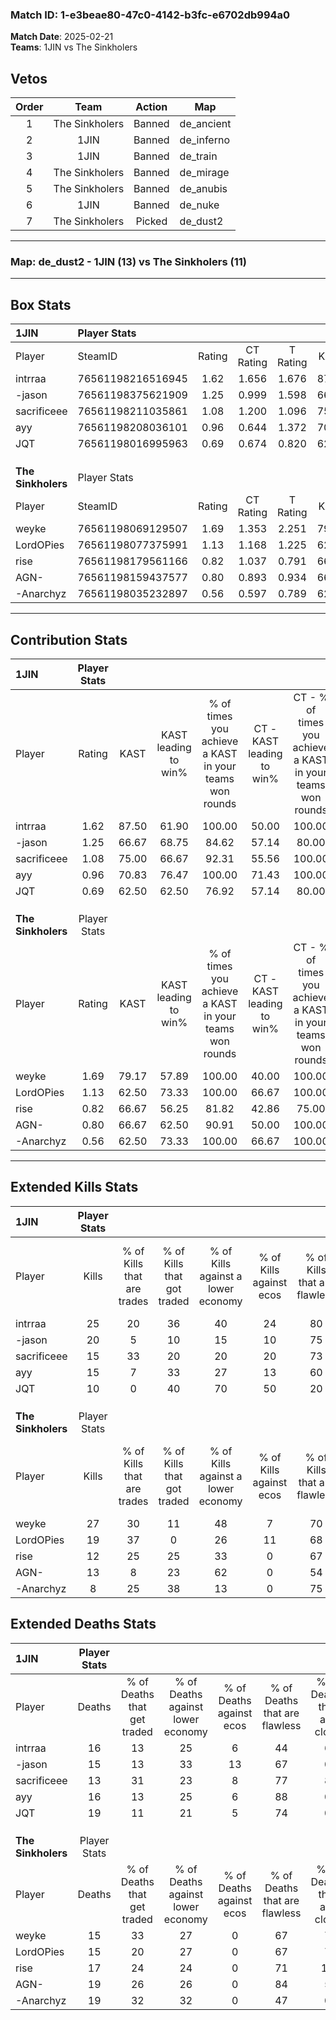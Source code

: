 ### Match ID: 1-e3beae80-47c0-4142-b3fc-e6702db994a0  
**Match Date**: 2025-02-21  
**Teams**: 1JIN vs The Sinkholers  

## Vetos  

| Order | Team | Action | Map |
| :---: | :--: | :----: | --- |
| 1 | The Sinkholers | Banned | de_ancient |
| 2 | 1JIN | Banned | de_inferno |
| 3 | 1JIN | Banned | de_train |
| 4 | The Sinkholers | Banned | de_mirage |
| 5 | The Sinkholers | Banned | de_anubis |
| 6 | 1JIN | Banned | de_nuke |
| 7 | The Sinkholers | Picked | de_dust2 |

---  

### **Map**: de_dust2 - 1JIN (13) vs The Sinkholers (11)  
---  

## Box Stats  

| **1JIN**           | Player Stats      |        |           |          |       |       |       |         |        |      |     |
| :- | :- | :-: | :-: | :-: | :-: | :-: | :-: | :-: | :-: | :-: | :-: |
| Player             | SteamID           | Rating | CT Rating | T Rating | KAST  |  ADR  | Kills | Assists | Deaths | K/D  | HS% |
| intrraa            | 76561198216516945 |  1.62  |   1.656   |  1.676   | 87.50 | 107.1 |  25   |    8    |   16   | 1.56 | 48  |
| -jason             | 76561198375621909 |  1.25  |   0.999   |  1.598   | 66.67 | 92.9  |  20   |    5    |   15   | 1.33 | 55  |
| sacrificeee        | 76561198211035861 |  1.08  |   1.200   |  1.096   | 75.00 | 62.4  |  15   |    4    |   13   | 1.15 | 53  |
| ayy                | 76561198208036101 |  0.96  |   0.644   |  1.372   | 70.83 | 56.9  |  15   |    4    |   16   | 0.94 | 53  |
| JQT                | 76561198016995963 |  0.69  |   0.674   |  0.820   | 62.50 | 62.8  |  10   |    9    |   19   | 0.53 | 30  |
|                    |                   |        |           |          |       |       |       |         |        |      |     |
|                    |                   |        |           |          |       |       |       |         |        |      |     |
|                    |                   |        |           |          |       |       |       |         |        |      |     |
| **The Sinkholers** | Player Stats      |        |           |          |       |       |       |         |        |      |     |
| Player             | SteamID           | Rating | CT Rating | T Rating | KAST  |  ADR  | Kills | Assists | Deaths | K/D  | HS% |
| weyke              | 76561198069129507 |  1.69  |   1.353   |  2.251   | 79.17 | 118.4 |  27   |    8    |   15   | 1.80 | 40  |
| LordOPies          | 76561198077375991 |  1.13  |   1.168   |  1.225   | 62.50 | 74.8  |  19   |    5    |   15   | 1.27 | 68  |
| rise               | 76561198179561166 |  0.82  |   1.037   |  0.791   | 66.67 | 62.5  |  12   |    5    |   17   | 0.71 | 58  |
| AGN-               | 76561198159437577 |  0.80  |   0.893   |  0.934   | 66.67 | 58.5  |  13   |    5    |   19   | 0.68 | 53  |
| -Anarchyz          | 76561198035232897 |  0.56  |   0.597   |  0.789   | 62.50 | 44.5  |   8   |    8    |   19   | 0.42 | 50  |
---  

## Contribution Stats  

| **1JIN**           | Player Stats |       |                      |                                                        |                           |                                                             |                          |                                                            |
| :- | :-: | :-: | :-: | :-: | :-: | :-: | :-: | :-: |
| Player             |    Rating    | KAST  | KAST leading to win% | % of times you achieve a KAST in your teams won rounds | CT - KAST leading to win% | CT - % of times you achieve a KAST in your teams won rounds | T - KAST leading to win% | T - % of times you achieve a KAST in your teams won rounds |
| intrraa            |     1.62     | 87.50 |        61.90         |                         100.00                         |           50.00           |                           100.00                            |          72.73           |                           100.00                           |
| -jason             |     1.25     | 66.67 |        68.75         |                         84.62                          |           57.14           |                            80.00                            |          77.78           |                           87.50                            |
| sacrificeee        |     1.08     | 75.00 |        66.67         |                         92.31                          |           55.56           |                           100.00                            |          77.78           |                           87.50                            |
| ayy                |     0.96     | 70.83 |        76.47         |                         100.00                         |           71.43           |                           100.00                            |          80.00           |                           100.00                           |
| JQT                |     0.69     | 62.50 |        62.50         |                         76.92                          |           57.14           |                            80.00                            |          66.67           |                           75.00                            |
|                    |              |       |                      |                                                        |                           |                                                             |                          |                                                            |
|                    |              |       |                      |                                                        |                           |                                                             |                          |                                                            |
|                    |              |       |                      |                                                        |                           |                                                             |                          |                                                            |
| **The Sinkholers** | Player Stats |       |                      |                                                        |                           |                                                             |                          |                                                            |
| Player             |    Rating    | KAST  | KAST leading to win% | % of times you achieve a KAST in your teams won rounds | CT - KAST leading to win% | CT - % of times you achieve a KAST in your teams won rounds | T - KAST leading to win% | T - % of times you achieve a KAST in your teams won rounds |
| weyke              |     1.69     | 79.17 |        57.89         |                         100.00                         |           40.00           |                           100.00                            |          77.78           |                           100.00                           |
| LordOPies          |     1.13     | 62.50 |        73.33         |                         100.00                         |           66.67           |                           100.00                            |          77.78           |                           100.00                           |
| rise               |     0.82     | 66.67 |        56.25         |                         81.82                          |           42.86           |                            75.00                            |          66.67           |                           85.71                            |
| AGN-               |     0.80     | 66.67 |        62.50         |                         90.91                          |           50.00           |                           100.00                            |          75.00           |                           85.71                            |
| -Anarchyz          |     0.56     | 62.50 |        73.33         |                         100.00                         |           66.67           |                           100.00                            |          77.78           |                           100.00                           |
---  

## Extended Kills Stats  

| **1JIN**           | Player Stats |                            |                            |                                    |                         |                              |                                 |                                       |                    |           |
| :- | :-: | :-: | :-: | :-: | :-: | :-: | :-: | :-: | :-: | :-: |
| Player             |    Kills     | % of Kills that are trades | % of Kills that got traded | % of Kills against a lower economy | % of Kills against ecos | % of Kills that are flawless | % of Kills that are close duels | % of Kills that are assisted by flash | Pistol Round Kills | AWP Kills |
| intrraa            |      25      |             20             |             36             |                 40                 |           24            |              80              |                8                |                   4                   |         1          |     1     |
| -jason             |      20      |             5              |             10             |                 15                 |           10            |              75              |                0                |                   5                   |         2          |     3     |
| sacrificeee        |      15      |             33             |             20             |                 20                 |           20            |              73              |               13                |                   0                   |         1          |     0     |
| ayy                |      15      |             7              |             33             |                 27                 |           13            |              60              |                7                |                   0                   |         1          |     0     |
| JQT                |      10      |             0              |             40             |                 70                 |           50            |              20              |                0                |                  30                   |         1          |     0     |
|                    |              |                            |                            |                                    |                         |                              |                                 |                                       |                    |           |
|                    |              |                            |                            |                                    |                         |                              |                                 |                                       |                    |           |
|                    |              |                            |                            |                                    |                         |                              |                                 |                                       |                    |           |
| **The Sinkholers** | Player Stats |                            |                            |                                    |                         |                              |                                 |                                       |                    |           |
| Player             |    Kills     | % of Kills that are trades | % of Kills that got traded | % of Kills against a lower economy | % of Kills against ecos | % of Kills that are flawless | % of Kills that are close duels | % of Kills that are assisted by flash | Pistol Round Kills | AWP Kills |
| weyke              |      27      |             30             |             11             |                 48                 |            7            |              70              |                4                |                   4                   |         0          |     7     |
| LordOPies          |      19      |             37             |             0              |                 26                 |           11            |              68              |                0                |                  11                   |         3          |     0     |
| rise               |      12      |             25             |             25             |                 33                 |            0            |              67              |                0                |                   8                   |         2          |     0     |
| AGN-               |      13      |             8              |             23             |                 62                 |            0            |              54              |                0                |                   8                   |         0          |     0     |
| -Anarchyz          |      8       |             25             |             38             |                 13                 |            0            |              75              |               13                |                   0                   |         0          |     0     |
## Extended Deaths Stats  

| **1JIN**           | Player Stats |                             |                                   |                          |                               |                            |                           |               |
| :- | :-: | :-: | :-: | :-: | :-: | :-: | :-: | :-: |
| Player             |    Deaths    | % of Deaths that get traded | % of Deaths against lower economy | % of Deaths against ecos | % of Deaths that are flawless | % of Deaths that are close | % of Deaths while blinded | Deaths to AWP |
| intrraa            |      16      |             13              |                25                 |            6             |              44               |             6              |            13             |       2       |
| -jason             |      15      |             13              |                33                 |            13            |              67               |             0              |             0             |       0       |
| sacrificeee        |      13      |             31              |                23                 |            8             |              77               |             8              |             0             |       1       |
| ayy                |      16      |             13              |                25                 |            6             |              88               |             0              |            13             |       1       |
| JQT                |      19      |             11              |                21                 |            5             |              74               |             0              |             5             |       3       |
|                    |              |                             |                                   |                          |                               |                            |                           |               |
|                    |              |                             |                                   |                          |                               |                            |                           |               |
|                    |              |                             |                                   |                          |                               |                            |                           |               |
| **The Sinkholers** | Player Stats |                             |                                   |                          |                               |                            |                           |               |
| Player             |    Deaths    | % of Deaths that get traded | % of Deaths against lower economy | % of Deaths against ecos | % of Deaths that are flawless | % of Deaths that are close | % of Deaths while blinded | Deaths to AWP |
| weyke              |      15      |             33              |                27                 |            0             |              67               |             7              |             7             |       0       |
| LordOPies          |      15      |             20              |                27                 |            0             |              67               |             7              |             7             |       1       |
| rise               |      17      |             24              |                24                 |            0             |              71               |             12             |             0             |       0       |
| AGN-               |      19      |             26              |                26                 |            0             |              84               |             5              |             0             |       2       |
| -Anarchyz          |      19      |             32              |                32                 |            0             |              47               |             0              |            16             |       1       |
